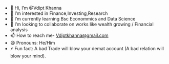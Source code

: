 - 👋 Hi, I’m @Vdipt Khanna
- 👀 I’m interested in Finance,Investing,Research
- 🌱 I’m currently learning Bsc Econommics and Data Science
- 💞️ I’m looking to collaborate on works like wealth growing / Financial analysis
- 📫 How to reach me- Vdiptkhanna@gmail.com
- 😄 Pronouns: He/Him
- ⚡ Fun fact: A bad Trade will blow your demat account (A bad relation will blow your mind).

<!---
Vbhori24/Vbhori24 is a ✨ special ✨ repository because its `README.md` (this file) appears on your GitHub profile.
You can click the Preview link to take a look at your changes.
--->
